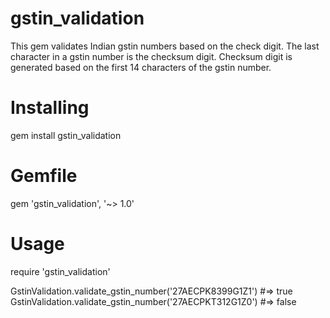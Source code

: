 # gstin_validation
This gem validates Indian gstin numbers based on the check digit. The last character in a gstin number is the checksum digit. Checksum digit is generated based on the first 14 characters of the gstin number.

# Installing
gem install gstin_validation

# Gemfile
gem 'gstin_validation', '~> 1.0'

# Usage
require 'gstin_validation'

GstinValidation.validate_gstin_number('27AECPK8399G1Z1') #=> true
GstinValidation.validate_gstin_number('27AECPKT312G1Z0') #=> false
